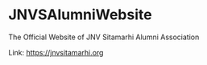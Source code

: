# JNVSAlumniWebsite

The Official Website of JNV Sitamarhi Alumni Association

Link: https://jnvsitamarhi.org
